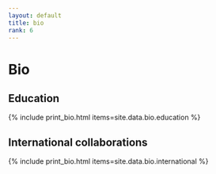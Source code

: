 ```yaml
---
layout: default
title: bio
rank: 6
---
```


<div class="starter-template">
    <h1>Bio</h1>
</div>

<div class="row">
  <h2><span class="text-primary">Education</span></h2>
  {% include print_bio.html items=site.data.bio.education %}
</div>

<div class="row">
  <h2><span class="text-primary">International collaborations</span></h2>
  {% include print_bio.html items=site.data.bio.international %}
</div>
